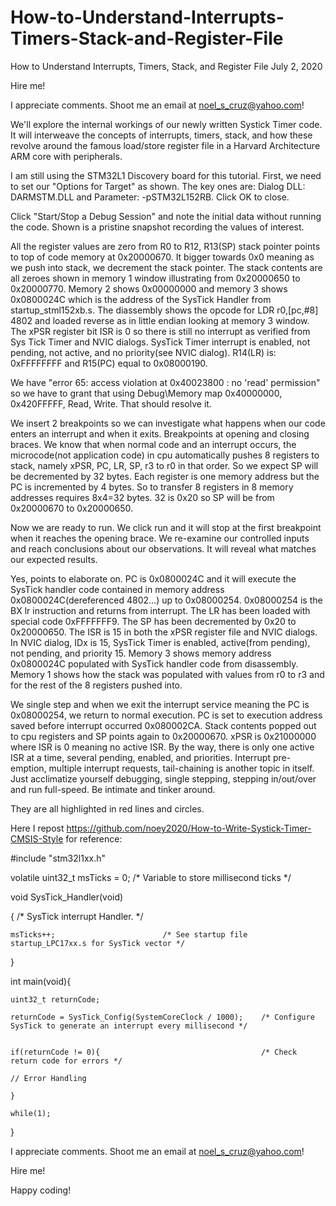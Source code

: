 # How-to-Understand-Interrupts-Timers-Stack-and-Register-File

How to Understand Interrupts, Timers, Stack, and Register File	July 2, 2020

Hire me!

I appreciate comments. Shoot me an email at noel_s_cruz@yahoo.com!

We'll explore the internal workings of our newly written Systick Timer code. It will 
interweave the concepts of interrupts, timers, stack, and how these revolve around the
famous load/store register file in a Harvard Architecture ARM core with peripherals.

I am still using the STM32L1 Discovery board for this tutorial. First, we need to set
our "Options for Target" as shown. The key ones are: Dialog DLL: DARMSTM.DLL and 
Parameter: -pSTM32L152RB. Click OK to close.

Click "Start/Stop a Debug Session" and note the initial data without running the code.
Shown is a pristine snapshot recording the values of interest.

All the register values are zero from R0 to R12, R13(SP) stack pointer points to top
of code memory at 0x20000670. It bigger towards 0x0 meaning as we push into stack, we
decrement the stack pointer. The stack contents are all zeroes shown in memory 1 window
illustrating from 0x20000650 to 0x20000770. Memory 2 shows 0x00000000 and memory 3 shows
0x0800024C which is the address of the SysTick Handler from startup_stml152xb.s. The 
diassembly shows the opcode for LDR r0,[pc,#8] 4802 and loaded reverse as in little
endian looking at memory 3 window. The xPSR register bit ISR is 0 so there is still no
interrupt as verified from Sys Tick Timer and NVIC dialogs. SysTick Timer interrupt is 
enabled, not pending, not active, and no priority(see NVIC dialog). R14(LR) is:
0xFFFFFFFF and R15(PC) equal to 0x08000190.

We have "error 65: access violation at 0x40023800 : no 'read' permission" so we have to 
grant that using Debug\Memory map 0x40000000, 0x420FFFFF, Read, Write. That should
resolve it. 

We insert 2 breakpoints so we can investigate what happens when our code enters an
interrupt and when it exits. Breakpoints at opening and closing braces. We know that
when normal code and an interrupt occurs, the microcode(not application code) in cpu
automatically pushes 8 registers to stack, namely xPSR, PC, LR, SP, r3 to r0 in that
order. So we expect SP will be decremented by 32 bytes. Each register is one memory
address but the PC is incremented by 4 bytes. So to transfer 8 registers in 8 memory
addresses requires 8x4=32 bytes. 32 is 0x20 so SP will be from 0x20000670 to 0x20000650.

Now we are ready to run. We click run and it will stop at the first breakpoint when it
reaches the opening brace. We re-examine our controlled inputs and reach conclusions
about our observations. It will reveal what matches our expected results.

Yes, points to elaborate on. PC is 0x0800024C and it will execute the SysTick handler 
code contained in memory address 0x0800024C(dereferenced 4802...) up to 0x08000254. 
0x08000254 is the BX lr instruction and returns from interrupt. The LR has been loaded
with special code 0xFFFFFFF9. The SP has been decremented by 0x20 to 0x20000650. The
ISR is 15 in both the xPSR register file and NVIC dialogs. In NVIC dialog, IDx is 15,
SysTick Timer is enabled, active(from pending), not pending, and priority 15. Memory 3
shows memory address 0x0800024C populated with SysTick handler code from disassembly.
Memory 1 shows how the stack was populated with values from r0 to r3 and for the rest
of the 8 registers pushed into.

We single step and when we exit the interrupt service meaning the PC is 0x08000254, we
return to normal execution. PC is set to execution address saved before interrupt 
occurred 0x080002CA. Stack contents popped out to cpu registers and SP points again to
0x20000670. xPSR is 0x21000000 where ISR is 0 meaning no active ISR. By the way, there 
is only one active ISR at a time, several pending, enabled, and priorities. Interrupt
pre-emption, multiple interrupt requests, tail-chaining is another topic in itself.
Just acclimatize yourself debugging, single stepping, stepping in/out/over and run
full-speed. Be intimate and tinker around.

They are all highlighted in red lines and circles. 

Here I repost https://github.com/noey2020/How-to-Write-Systick-Timer-CMSIS-Style for reference:

#include "stm32l1xx.h"

volatile uint32_t msTicks = 0;        /* Variable to store millisecond ticks */

void SysTick_Handler(void)

{   /* SysTick interrupt Handler. */

    msTicks++;                        /* See startup file startup_LPC17xx.s for SysTick vector */
    
}

int main(void){

    uint32_t returnCode;

    returnCode = SysTick_Config(SystemCoreClock / 1000);    /* Configure SysTick to generate an interrupt every millisecond */
    

    if(returnCode != 0){                                    /* Check return code for errors */
    
    // Error Handling
    
    }
    
    while(1);
    
}


I appreciate comments. Shoot me an email at noel_s_cruz@yahoo.com!

Hire me!

Happy coding!
